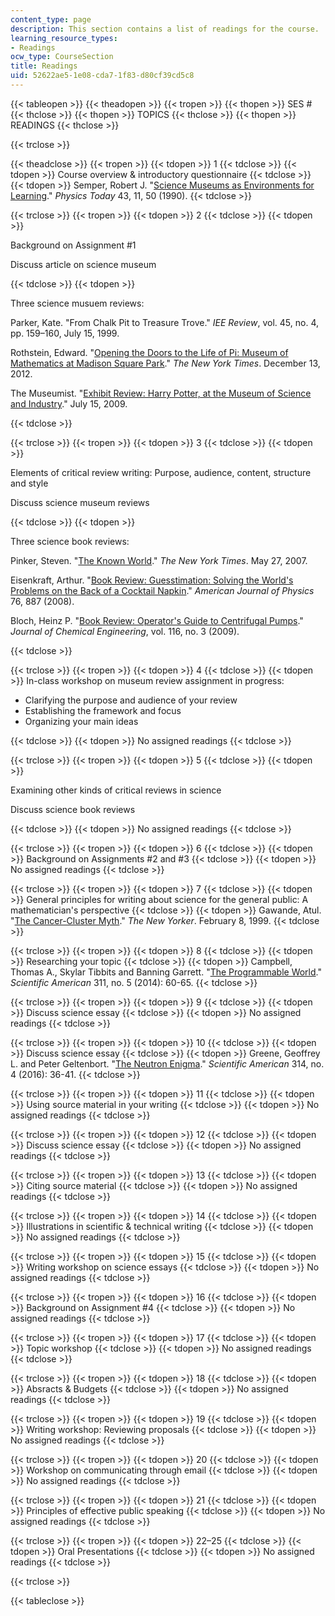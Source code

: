 ```yaml
---
content_type: page
description: This section contains a list of readings for the course.
learning_resource_types:
- Readings
ocw_type: CourseSection
title: Readings
uid: 52622ae5-1e08-cda7-1f83-d80cf39cd5c8
---
```


{{< tableopen >}}
{{< theadopen >}}
{{< tropen >}}
{{< thopen >}}
SES #
{{< thclose >}}
{{< thopen >}}
TOPICS
{{< thclose >}}
{{< thopen >}}
READINGS
{{< thclose >}}

{{< trclose >}}

{{< theadclose >}}
{{< tropen >}}
{{< tdopen >}}
1
{{< tdclose >}}
{{< tdopen >}}
Course overview & introductory questionnaire
{{< tdclose >}}
{{< tdopen >}}
Semper, Robert J. "[Science Museums as Environments for Learning](http://physicstoday.scitation.org/doi/abs/10.1063/1.881216)." _Physics Today_ 43, 11, 50 (1990).
{{< tdclose >}}

{{< trclose >}}
{{< tropen >}}
{{< tdopen >}}
2
{{< tdclose >}}
{{< tdopen >}}


Background on Assignment #1

Discuss article on science museum


{{< tdclose >}}
{{< tdopen >}}


Three science musuem reviews:

Parker, Kate. "From Chalk Pit to Treasure Trove." _IEE Review_, vol. 45, no. 4, pp. 159–160, July 15, 1999.

Rothstein, Edward. "[Opening the Doors to the Life of Pi: Museum of Mathematics at Madison Square Park](http://www.nytimes.com/2012/12/14/arts/design/museum-of-mathematics-at-madison-square-park.html)." _The New York Times_. December 13, 2012.

The Museumist. "[Exhibit Review: Harry Potter, at the Museum of Science and Industry](https://museumist.wordpress.com/2009/07/15/exhibit-review-harry-potter-at-the-museum-of-science-and-industry/)." July 15, 2009.


{{< tdclose >}}

{{< trclose >}}
{{< tropen >}}
{{< tdopen >}}
3
{{< tdclose >}}
{{< tdopen >}}


Elements of critical review writing: Purpose, audience, content, structure and style

Discuss science museum reviews


{{< tdclose >}}
{{< tdopen >}}


Three science book reviews:

Pinker, Steven. "[The Known World](http://www.nytimes.com/2007/05/27/books/review/Pinker-t.html)." _The New York Times_. May 27, 2007.

Eisenkraft, Arthur. "[Book Review: Guesstimation: Solving the World's Problems on the Back of a Cocktail Napkin](http://aapt.scitation.org/doi/abs/10.1119/1.2955790)." _American Journal of Physics_ 76, 887 (2008).

Bloch, Heinz P. "[Book Review: Operator's Guide to Centrifugal Pumps](http://www.reliableplant.com/Read/18349/book-review-operator's-guide-to-centrifugal-pumps)." _Journal of Chemical Engineering_, vol. 116, no. 3 (2009).


{{< tdclose >}}

{{< trclose >}}
{{< tropen >}}
{{< tdopen >}}
4
{{< tdclose >}}
{{< tdopen >}}
In-class workshop on museum review assignment in progress:

*   Clarifying the purpose and audience of your review
*   Establishing the framework and focus
*   Organizing your main ideas


{{< tdclose >}}
{{< tdopen >}}
No assigned readings
{{< tdclose >}}

{{< trclose >}}
{{< tropen >}}
{{< tdopen >}}
5
{{< tdclose >}}
{{< tdopen >}}


Examining other kinds of critical reviews in science

Discuss science book reviews


{{< tdclose >}}
{{< tdopen >}}
No assigned readings
{{< tdclose >}}

{{< trclose >}}
{{< tropen >}}
{{< tdopen >}}
6
{{< tdclose >}}
{{< tdopen >}}
Background on Assignments #2 and #3
{{< tdclose >}}
{{< tdopen >}}
No assigned readings
{{< tdclose >}}

{{< trclose >}}
{{< tropen >}}
{{< tdopen >}}
7
{{< tdclose >}}
{{< tdopen >}}
General principles for writing about science for the general public: A mathematician's perspective
{{< tdclose >}}
{{< tdopen >}}
Gawande, Atul. "[The Cancer-Cluster Myth](http://www.newyorker.com/magazine/1999/02/08/the-cancer-cluster-myth)." _The New Yorker_. February 8, 1999.
{{< tdclose >}}

{{< trclose >}}
{{< tropen >}}
{{< tdopen >}}
8
{{< tdclose >}}
{{< tdopen >}}
Researching your topic
{{< tdclose >}}
{{< tdopen >}}
Campbell, Thomas A., Skylar Tibbits and Banning Garrett. "[The Programmable World](http://www.nature.com/scientificamerican/journal/v311/n5/full/scientificamerican1114-60.html)." _Scientific American_ 311, no. 5 (2014): 60-65.
{{< tdclose >}}

{{< trclose >}}
{{< tropen >}}
{{< tdopen >}}
9
{{< tdclose >}}
{{< tdopen >}}
Discuss science essay
{{< tdclose >}}
{{< tdopen >}}
No assigned readings
{{< tdclose >}}

{{< trclose >}}
{{< tropen >}}
{{< tdopen >}}
10
{{< tdclose >}}
{{< tdopen >}}
Discuss science essay
{{< tdclose >}}
{{< tdopen >}}
Greene, Geoffrey L. and Peter Geltenbort. "[The Neutron Enigma](http://www.nature.com/scientificamerican/journal/v314/n4/full/scientificamerican0416-36.html)." _Scientific American_ 314, no. 4 (2016): 36-41.
{{< tdclose >}}

{{< trclose >}}
{{< tropen >}}
{{< tdopen >}}
11
{{< tdclose >}}
{{< tdopen >}}
Using source material in your writing
{{< tdclose >}}
{{< tdopen >}}
No assigned readings
{{< tdclose >}}

{{< trclose >}}
{{< tropen >}}
{{< tdopen >}}
12
{{< tdclose >}}
{{< tdopen >}}
Discuss science essay
{{< tdclose >}}
{{< tdopen >}}
No assigned readings
{{< tdclose >}}

{{< trclose >}}
{{< tropen >}}
{{< tdopen >}}
13
{{< tdclose >}}
{{< tdopen >}}
Citing source material
{{< tdclose >}}
{{< tdopen >}}
No assigned readings
{{< tdclose >}}

{{< trclose >}}
{{< tropen >}}
{{< tdopen >}}
14
{{< tdclose >}}
{{< tdopen >}}
Illustrations in scientific & technical writing
{{< tdclose >}}
{{< tdopen >}}
No assigned readings
{{< tdclose >}}

{{< trclose >}}
{{< tropen >}}
{{< tdopen >}}
15
{{< tdclose >}}
{{< tdopen >}}
Writing workshop on science essays
{{< tdclose >}}
{{< tdopen >}}
No assigned readings
{{< tdclose >}}

{{< trclose >}}
{{< tropen >}}
{{< tdopen >}}
16
{{< tdclose >}}
{{< tdopen >}}
Background on Assignment #4
{{< tdclose >}}
{{< tdopen >}}
No assigned readings
{{< tdclose >}}

{{< trclose >}}
{{< tropen >}}
{{< tdopen >}}
17
{{< tdclose >}}
{{< tdopen >}}
Topic workshop
{{< tdclose >}}
{{< tdopen >}}
No assigned readings
{{< tdclose >}}

{{< trclose >}}
{{< tropen >}}
{{< tdopen >}}
18
{{< tdclose >}}
{{< tdopen >}}
Absracts & Budgets
{{< tdclose >}}
{{< tdopen >}}
No assigned readings
{{< tdclose >}}

{{< trclose >}}
{{< tropen >}}
{{< tdopen >}}
19
{{< tdclose >}}
{{< tdopen >}}
Writing workshop: Reviewing proposals
{{< tdclose >}}
{{< tdopen >}}
No assigned readings
{{< tdclose >}}

{{< trclose >}}
{{< tropen >}}
{{< tdopen >}}
20
{{< tdclose >}}
{{< tdopen >}}
Workshop on communicating through email
{{< tdclose >}}
{{< tdopen >}}
No assigned readings
{{< tdclose >}}

{{< trclose >}}
{{< tropen >}}
{{< tdopen >}}
21
{{< tdclose >}}
{{< tdopen >}}
Principles of effective public speaking
{{< tdclose >}}
{{< tdopen >}}
No assigned readings
{{< tdclose >}}

{{< trclose >}}
{{< tropen >}}
{{< tdopen >}}
22–25
{{< tdclose >}}
{{< tdopen >}}
Oral Presentations
{{< tdclose >}}
{{< tdopen >}}
No assigned readings
{{< tdclose >}}

{{< trclose >}}

{{< tableclose >}}